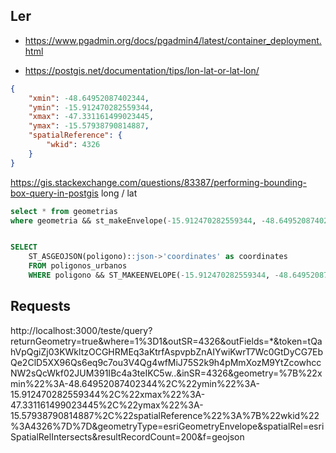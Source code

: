 ## Ler
- https://www.pgadmin.org/docs/pgadmin4/latest/container_deployment.html

- https://postgis.net/documentation/tips/lon-lat-or-lat-lon/

```json
{
    "xmin": -48.64952087402344,
    "ymin": -15.912470282559344,
    "xmax": -47.331161499023445,
    "ymax": -15.57938790814887,
    "spatialReference": {
        "wkid": 4326
    }
}
```

https://gis.stackexchange.com/questions/83387/performing-bounding-box-query-in-postgis
long / lat
```sql
select * from geometrias
where geometria && st_makeEnvelope(-15.912470282559344, -48.64952087402344, -15.57938790814887, -47.331161499023445);


SELECT
    ST_ASGEOJSON(poligono)::json->'coordinates' as coordinates
    FROM poligonos_urbanos
    WHERE poligono && ST_MAKEENVELOPE(-15.912470282559344, -48.64952087402344, -15.57938790814887, -47.331161499023445)
```

## Requests
http://localhost:3000/teste/query?returnGeometry=true&where=1%3D1&outSR=4326&outFields=*&token=tQahVpQgiZj03KWkltzOCGHRMEq3aKtrfAspvpbZnAIYwiKwrT7Wc0GtDyCG7EbQe2ClD5XX96Qs6eq9c7ou3V4Qg4wfMiJ75S2k9h4pMmXozM9YtZcowhccNW2sQcWkf02JUM391IBc4a3teIKC5w..&inSR=4326&geometry=%7B%22xmin%22%3A-48.64952087402344%2C%22ymin%22%3A-15.912470282559344%2C%22xmax%22%3A-47.331161499023445%2C%22ymax%22%3A-15.57938790814887%2C%22spatialReference%22%3A%7B%22wkid%22%3A4326%7D%7D&geometryType=esriGeometryEnvelope&spatialRel=esriSpatialRelIntersects&resultRecordCount=200&f=geojson